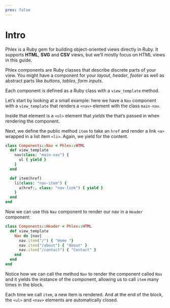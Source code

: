 ```yaml
---
prev: false
---
```


# Intro

Phlex is a Ruby gem for building object-oriented views directly in Ruby. It supports **HTML**, **SVG** and **CSV** views, but we’ll mostly focus on HTML views in this guide.

Phlex components are Ruby classes that describe discrete parts of your view. You might have a component for your _layout_, _header_, _footer_ as well as abstract parts like _buttons_, _tables_, _form inputs_.

Each component is defined as a Ruby class with a `view_template` method.

Let’s start by looking at a small example: here we have a `Nav` component with a `view_template` that renders a `<nav>` element with the class `main-nav`.

Inside that element is a `<ul>` element that _yields_ the that’s passed in when rendering the component.

Next, we define the public method `item` to take an `href` and render a link `<a>` wrapped in a list item `<li>`. Again, we yield for the content.

```ruby
class Components::Nav < Phlex::HTML
  def view_template
    nav(class: "main-nav") {
      ul { yield }
    }
  end

  def item(href)
    li(class: "nav-item") {
      a(href:, class: "nav-link") { yield }
    }
  end
end
```

Now we can use this `Nav` component to render our nav in a `Header` component:

```ruby
class Components::Header < Phlex::HTML
  def view_template
    Nav do |nav|
      nav.item("/") { "Home "}
      nav.item("/about") { "About" }
      nav.item("/contact") { "Contact" }
    end
  end
end
```

Notice how we can call the method `Nav` to render the component called `Nav` and it yields the instance of the component, allowing us to call `item` many times in the block.

Each time we call `item`, a new item is rendered. And at the end of the block, the `<ul>` and `<nav>` elements are automatically closed.
